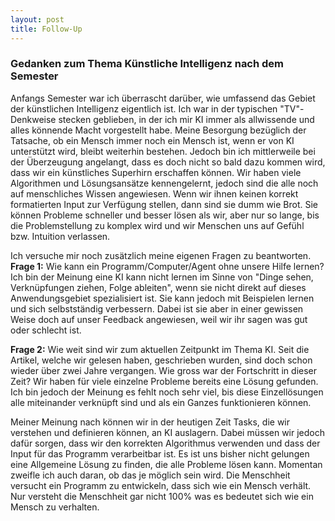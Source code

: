 ```yaml
---
layout: post
title: Follow-Up
---
```


### Gedanken zum Thema Künstliche Intelligenz nach dem Semester
Anfangs Semester war ich überrascht darüber, wie umfassend das Gebiet der künstlichen Intelligenz eigentlich ist. Ich war in der typischen "TV"-Denkweise stecken geblieben, in der ich mir KI immer als allwissende und alles könnende Macht vorgestellt habe. Meine Besorgung bezüglich der Tatsache, ob ein Mensch immer noch ein Mensch ist, wenn er von KI unterstützt wird, bleibt weiterhin bestehen. Jedoch bin ich mittlerweile bei der Überzeugung angelangt, dass es doch nicht so bald dazu kommen wird, dass wir ein künstliches Superhirn erschaffen können. Wir haben viele Algorithmen und Lösungsansätze kennengelernt, jedoch sind die alle noch auf menschliches Wissen angewiesen. Wenn wir ihnen keinen korrekt formatierten Input zur Verfügung stellen, dann sind sie dumm wie Brot. Sie können Probleme schneller und besser lösen als wir, aber nur so lange, bis die Problemstellung zu komplex wird und wir Menschen uns auf Gefühl bzw. Intuition verlassen.

Ich versuche mir noch zusätzlich meine eigenen Fragen zu beantworten.
**Frage 1:** Wie kann ein Programm/Computer/Agent ohne unsere Hilfe lernen?
Ich bin der Meinung eine KI kann nicht lernen im Sinne von "Dinge sehen, Verknüpfungen ziehen, Folge ableiten", wenn sie nicht direkt auf dieses Anwendungsgebiet spezialisiert ist. Sie kann jedoch mit Beispielen lernen und sich selbstständig verbessern. Dabei ist sie aber in einer gewissen Weise doch auf unser Feedback angewiesen, weil wir ihr sagen was gut oder schlecht ist.

**Frage 2:** Wie weit sind wir zum aktuellen Zeitpunkt im Thema KI. Seit die Artikel, welche wir gelesen haben, geschrieben wurden, sind doch schon wieder über zwei Jahre vergangen. Wie gross war der Fortschritt in dieser Zeit?
Wir haben für viele einzelne Probleme bereits eine Lösung gefunden. Ich bin jedoch der Meinung es fehlt noch sehr viel, bis diese Einzellösungen alle miteinander verknüpft sind und als ein Ganzes funktionieren können.

Meiner Meinung nach können wir in der heutigen Zeit Tasks, die wir verstehen und definieren können, an KI auslagern. Dabei müssen wir jedoch dafür sorgen, dass wir den korrekten Algorithmus verwenden und dass der Input für das Programm verarbeitbar ist. Es ist uns bisher nicht gelungen eine Allgemeine Lösung zu finden, die alle Probleme lösen kann. Momentan zweifle ich auch daran, ob das je möglich sein wird. Die Menschheit versucht ein Programm zu entwickeln, dass sich wie ein Mensch verhält. Nur versteht die Menschheit gar nicht 100% was es bedeutet sich wie ein Mensch zu verhalten. 
